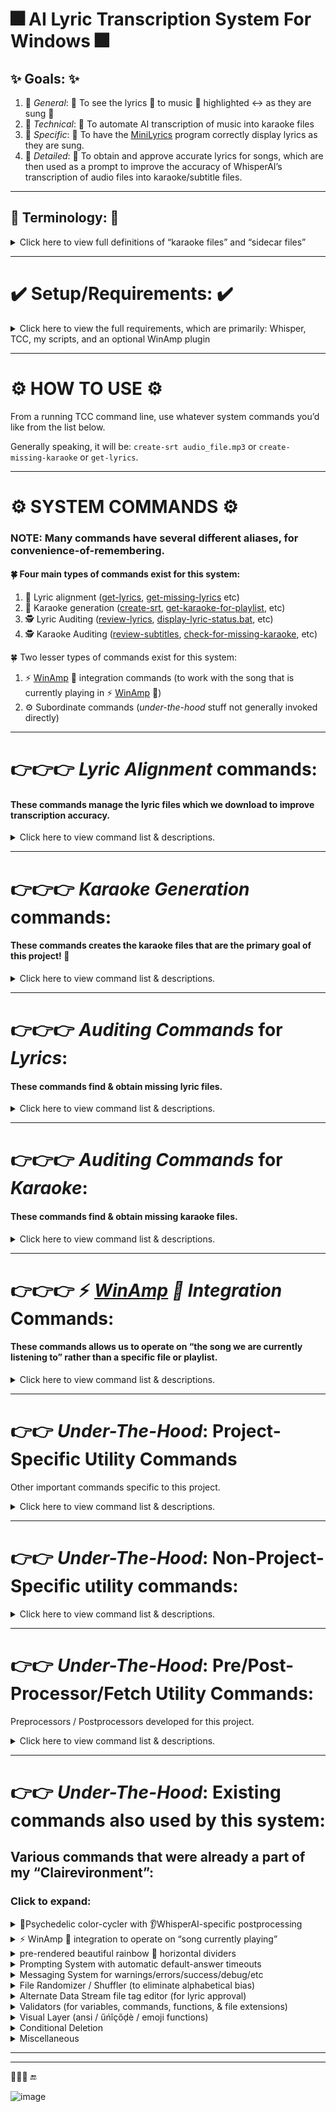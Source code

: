 
# 🎆 AI Lyric Transcription System For Windows 🎆

## ✨ Goals: ✨

  1. 🥅 *General*: 🥅 To see the lyrics 📄 to music 🎵 highlighted ↔ as they are sung 🎤
  1. 🥅 *Technical*: 🥅 To automate AI transcription of music into karaoke files
  1. 🥅 *Specific*: 🥅 To have the [MiniLyrics](https://minilyrics.en.softonic.com/) program correctly display lyrics as they are sung.
  1. 🥅 *Detailed*: 🥅 To obtain and approve accurate lyrics for songs, which are then used as a prompt to improve the accuracy of WhisperAI’s transcription of audio files into karaoke/subtitle files.

-----------------------------------------------------------------------------------------------------------------------------------------------

## 📓 Terminology: 📓

<details><summary>Click here to view full definitions of “karaoke files” and “sidecar files”</summary>  

&nbsp;

📑 *Karaoke Files*: 📑 We generally call both ```SRT files``` and ```LRC files``` “karaoke files”, which is a colloquial shorthand for “files capable of displaying the lyrics *as* they are sung”. This system generates ```SRT``` files, but includes a batch converter that converts ```SRT``` to ```LRC```.

&nbsp;

🏎 *Sidecar Files*: 🏎 A file of the *same* name, but *different* extension.

For example, ```filename.mp3``` might have a sidecar file named ```filename.txt```, which would typically be lyrics for a song, and a sidecar file named ```filename.jpg```, which would typically be the cover art to the song.  

Another example is when a program like ```whatever.exe``` has a ```whatever.ini`` *INI file* for its settings; That *INI* file is a sidecar file the *EXE* file. 


😢 *Lyriclessness*: This meaning is specific to this project: Lyriclessness is a state in which a song’s lyrics cannot be found on the internet. At this point of giving up on our lyrics search, we can “approve” the lyriclessness state to mark our task as complete.


</details>

-----------------------------------------------------------------------------------------------------------------------------------------------

# ✔️ Setup/Requirements: ✔️

<details><summary>Click here to view the full requirements, which are primarily: Whisper, TCC, my scripts, and an optional WinAmp plugin</summary>  
  
  &nbsp; 
  
1. 👂 The [latest Faster-Whisper-XXL binaries](https://github.com/Purfview/whisper-standalone-win/releases/tag/Faster-Whisper-XXL)

    - The command ``faster-whisper-xxl.exe`` — our AI transriber — must be in your ```path```.

&nbsp;    

2. 💻 [JPSoft’s TakeCommand (TCC) command-line v31+](https://jpsoft.com/all-downloads/all-downloads.html).  
    - Install TCC:
        - either from [JPSoft.com](https://jpsoft.com/all-downloads/all-downloads.html)
        - or via *WinGet* with the command: ```winget install JPSoft.tcmd```
          - No *WinGet*? Install it in *PowerShell* with the command ```Add-AppxPackage -Path "https://aka.ms/getwinget"``` 
          - or with command ```Add-AppxPackage -RegisterByFamilyName -MainPackage Microsoft.DesktopAppInstaller_8wekyb3d8bbwe```
    - Make ```c:\TCMD``` point to our [TCC](https://jpsoft.com/all-downloads/all-downloads.html) installation:
      - via the command: ```mklink c:\TCMD "c:\Program Files\TCMD31"``` 
      - The folder ```TCMD31``` may vary depending on what version of [TCC](https://jpsoft.com/all-downloads/all-downloads.html) is current.
    - Update TCC to be compatible with my scripts:
       - Open **TCC/TCMD** 
       - type ```option``` at the command line
       - In the upper-left is a section called *“Special Characters”*
       - Change the separator to “^” (the [caret character](https://en.wikipedia.org/wiki/Caret))
       
&nbsp;

3. 🐍 Python 
    - Install Python Anaconda ... That one specifically. [TODO link this]
    - install the *LyricsGenius* package: 
      - install: ```pip install git+https://github.com/johnwillmr/LyricsGenius.git```
      - upgrade: ```pip install -U lyricsgenius```
      - ensure that ```lyricsgenius``` is in your path and works as a command

&nbsp;

4. 🦪 Perl
    - Install Strawberry Perl [TODO link this]
    - install my Perl libraries
      - ```Unzip perl-sitelib-Clio.zip``` into ```c:\Strawberry\perl\site\lib\Clio```

&nbsp;

5. 🖥 [Windows Terminal](https://jpsoft.com/all-downloads/all-downloads.html).  
    - Needed to support our colorful presentation
    - Will look nonsensical otherwise
    - Install *Windows Terminal*:
      - either from [GitHub](https://github.com/microsoft/terminal/releases/)
      - or via *WinGet* with the command: ```winget install -e --id Microsoft.WindowsTerminal```
      - or from the Microsoft Store
    - Add *TCC* to your *Windows Terminal*:
      - Open up *Windows Terminal*
      - Hit Ctrl-, (yes, control-comma) to go into settings
      - Scroll to the bottom of the left pane and click *Add new profile*
      - Duplicate the PowerShell profile
      - Change the name to “TCC”
      - Change the command line to ```c:\tcmd\tcc.exe```
      - Change the starting directory to ```c:\tcmd```
      - Ensure *Run As Administrator* is turned on. 
      - Go into ```Appearance``` and change the font to *Cascadia Code*, which has the proper [ligature rendering](https://github.com/microsoft/cascadia-code#font-features) that I take advantage of cosmetically.
      

&nbsp;    


6. ⌨️ My full [Clairevironment](https://github.com/ClaireCJS/clairecjs_bat/) (a big ball of stuff which includes this project).
    - Technically you probably only need about 100 of these files.  
    - This folder has it’s own ```sort``` and ```uniq``` executables (from [Cygwin](https://www.cygwin.com)) to ensure consistency
    - To install: 
```
git.exe clone https://github.com/ClaireCJS/clairecjs_bat/
mv BAT-and-UTIL-files-1 c:\bat\
set path=%path%;c:\bat\
copy c:\bat\tcmd.ini.bat c:\tcmd\tcmd.ini
copy c:\bat\tcstart.bat  c:\tcmd\tcstart.bat
copy c:\bat\alias.lst    c:\tcmd\alias.lst
```

&nbsp;


8. 📂 Filename requirements: Don’t have any audio files with percents or carets in them!
    - Unicode characters should be fine
    - Emoji   characters should be fine, but may be risky
    - DON’T USE “```%```” (the percent character)! It’s technically not even valid, but Windows allows it. Use the unicode ```％``` instead!
    - DON’T USE “```^```” (the [caret character](https://en.wikipedia.org/wiki/Caret))!  Sorry!  Caret is my personal command separator. Spent a lot of time making this system work with caret-filenames, and it mostly does, but with some errant error messages. In the end, I recommend not using carets in music collection filenames. I was using them to represent exponents in quirky song titles that have mathematical equations in their title, such as those by *Type O Negative* and *Man Or Astro Man?*.  It turns out that the superscript characters ¹²³⁴⁵⁶⁷⁸⁹⁰ are easier to live with... Use ```²``` instead of ```^2``` to represent the mathematical concept of “squared”.
    

&nbsp;

7. 📜 Recommended: To use the “local lyric repository search” functionality, set an environment variable named ```LYRICS``` to point to your lyric repository.  For example, ```set LYRICS=c:\lyrics```.
This is a repository of saved lyrics, possibly from past [MiniLyrics](https://minilyrics.en.softonic.com/)/[EvilLyrics](https://www.evillabs.sk/evillyrics/) use.   
The structure of the repository is assumed to be subfolders for the 1ˢᵗ letter of the artist, with filenames that are “*Artist* - *Title*.txt”, for example ```c:\Lyrics\M\Metallica - Enter Sandman.txt```, with the possibility of apostrophes being substituted into underscores. 

&nbsp;

8. ☯️ Optional: For [automatic cleanup](../BAT-and-UTIL-files-1/clean-up-AI-transcription-trash-files) of leftover AI files across an entire computer:
    - Always be running  the ```Everything``` service, which comes with TakeCommand ([TCC](https://jpsoft.com/all-downloads/all-downloads.html))
    - Use ```start-everything.bat``` or ```start EVERYTHING.EXE -startup``` to start it, if it doesn’t start automatically. 
    - ```clean-up-AI-transcription-trash-files``` is the command to clean up our trash.  Insert it into your startup/autoexec.bat equivalent and this system won’t leave any trash anywhere.

&nbsp;

9. ⚡️ Optional: For 🦙 *[WinAmp](https://forums.winamp.com/forum/winamp/winamp-discussion/306661-winamp-5-666-released-build-3516)* 🦙 integration:
    - Install the [WinampNowPlayingToFile plugin](https://github.com/Aldaviva/WinampNowPlayingToFile)
    - Configure the [WinampNowPlayingToFile plugin](https://github.com/Aldaviva/WinampNowPlayingToFile) so that the 2ⁿᵈ line of its output file is the full filename of the currently playing song. 
    - This allows instant no-resource any-computer access to the location of which song file is currently playing in [WinAmp](https://forums.winamp.com/forum/winamp/winamp-discussion/306661-winamp-5-666-released-build-3516), allowing us to have commands that operate on “whatever song we are currently listening to” from any computer in the household. 🦙
      - Currently doesn’t work if the music is paused, but a future update to the WinAmpNowPlayingToFile plugin is headed down the pipeline

&nbsp;

10. Optional: To speed up the workflow, pre-download lyrics for your entire music collection before even starting to look at individual albums/songs.  
    - Start with: [predownload-all-lyrics-in-all-subfolders.bat](../BAT-and-UTIL-files-1/predownload-all-lyrics-in-all-subfolders.bat), which runs [predownload-lyrics-here.bat](../BAT-and-UTIL-files-1/predownload-lyrics-here.bat) on random subfolders in a random order.  
    - The predownloader marks files so that they are never retried in pre-download mode ever again. 
    - If you would like to erase those markings, run [reset-genius-search-status-for-all-audio-files.bat](../BAT-and-UTIL-files-1/reset-genius-search-status-for-all-audio-files.bat) in a folder. 
    - If you would like to check your progress, run [report-lyric-and-subtitle-percentage-completion.bat](../BAT-and-UTIL-files-1/report-lyric-and-subtitle-percentage-completion.bat)

</details>

-----------------------------------------------------------------------------------------------------------------------------------------------

# ⚙️ HOW TO USE ⚙️

From a running TCC command line, use whatever system commands you’d like from the list below.

Generally speaking, it will be: ```create-srt audio_file.mp3``` or ```create-missing-karaoke``` or ```get-lyrics```.


-----------------------------------------------------------------------------------------------------------------------------------------------


# ⚙️ SYSTEM COMMANDS ⚙️

### NOTE: Many commands have several different aliases, for convenience-of-remembering.

#### 🍀 Four main types of commands exist for this system:

  1. 🎤️ Lyric alignment  ([get-lyrics](../BAT-and-UTIL-files-1/get-lyrics.bat),  [get-missing-lyrics](../BAT-and-UTIL-files-1/check-for-missing-lyrics.bat) etc)
  1. 🧏 Karaoke generation  ([create-srt](../BAT-and-UTIL-files-1/create-srt-from-file.bat), [get-karaoke-for-playlist](../BAT-and-UTIL-files-1/get-karaoke-for-playlist.bat), etc)
  1. 🕵 Lyric   Auditing ([review-lyrics](../BAT-and-UTIL-files-1/review-files.bat), [display-lyric-status.bat](../BAT-and-UTIL-files-1/display-lyric-status.bat), etc)
  1. 🕵 Karaoke Auditing ([review-subtitles](../BAT-and-UTIL-files-1/review-subtitles.bat), [check-for-missing-karaoke](../BAT-and-UTIL-files-1/check-for-missing-karaoke.bat), etc)
  
🍀 Two lesser types of commands exist for this system:

  1. ⚡ [WinAmp](https://forums.winamp.com/forum/winamp/winamp-discussion/306661-winamp-5-666-released-build-3516) 🦙 integration commands (to work with the song that is currently playing in ⚡️ [WinAmp](https://forums.winamp.com/forum/winamp/winamp-discussion/306661-winamp-5-666-released-build-3516) 🦙)
  1. ⚙️ Subordinate commands (*under-the-hood* stuff not generally invoked directly)

-----------------------------------------------------------------------------------------------------------------------------------------------

# 👉👉👉 *Lyric Alignment* commands:

#### These commands manage the lyric files which we download to improve transcription accuracy.


<details><summary>Click here to view command list & descriptions.</summary>  

### 🌟 [get-lyrics {*songfile*} / get-lyrics-for-song {*songfile*} / get-lyrics-via-multiple-sources {*songfile*}](../BAT-and-UTIL-files-1/get-lyrics-via-multiple-sources.bat):

Obtains the lyrics for a particular song file. 
- transcriptions work **much** better with lyrics
- This checks local sidecar files, local lyric repository, Genius, and Google
- gives an option to hand-edit lyrics after download
- can approve lyrics for later use (to allow the option of ONLY focusing on obtaining lyrics) [karaoke can be generated while sleeping]
- can approve lyric*less*ness for later use to “give up” on a lyric search (to allow automatic AI-generation to happen even though no lyrics were found)


### 🌟 [get-lyrics-for-currently-playing-song](../BAT-and-UTIL-files-1/get-lyrics-for-currently-playing-song.bat):

If 🦙 *[WinAmp](https://forums.winamp.com/forum/winamp/winamp-discussion/306661-winamp-5-666-released-build-3516)* 🦙 integration is enabled, get lyrics for *the song currently being played*.


### 🌟 [get-missing-lyrics-here.bat](../BAT-and-UTIL-files-1/check-for-missing-lyrics-here.bat) / [get-missing-lyrics](../BAT-and-UTIL-files-1/check-for-missing-lyrics-here.bat) / [gmlh](../BAT-and-UTIL-files-1/check-for-missing-lyrics-here.bat) / [gml](../BAT-and-UTIL-files-1/check-for-missing-lyrics-here.bat):

Gets lyrics for all the files *in the current folder* that do not have *approved* lyric files.
(Uses [check-for-missing-lyrics.bat](../BAT-and-UTIL-files-1/check-for-missing-lyrics.bat).)


### 🌟 [get-lyrics-for-playlist.bat](../BAT-and-UTIL-files-1/get-lyrics-for-playlist.bat):

Gets lyrics for all the files *in a playlist* that do not have *approved* lyric files, in random order to avoid alphabetical bias.  
(Uses [check-for-missing-lyrics.bat](../BAT-and-UTIL-files-1/check-for-missing-lyrics.bat).)


### 🌟 cmt / gmt / [create-txt-lyrics-from-karaoke-files.bat](../BAT-and-UTIL-files-1create-txt-lyrics-from-karaoke-files.bat.bat):
create-txt-lyrics-from-karaoke-files.bat

In the current folder, convert all karaoke sidecar files into text sidecar files (unless they already exist).
That is: If an MP3/FLAC has a corresponding LRC/SRT but not TXT version, convert the LRC/SRT to TXT.

It’s good to prep your entire collection with this, by running it in every folder of your music collection. Do this by going to the base folder of your music collection and running: ```global /i create-txt-lyrics-from-karaoke-files.bat```

###
TODO: predownload-all-lyrics-in-all-subfolders.bat

Runs an initial pass of downloading lyrics in a completely unattended fashion, for later review

###
TODO: review-all-lyrics-in-all-subfolders.bat

Randomly walks a folder tree, obtaining/reviewing lyrics, with the intent of approving lyrics for later automatic AI transcription.  
(It is reviewing lyrics in the case of predownload-all-lyrics-in-all-subfolders.bat having already downloaded some lyrics. And it is obtaining lyrics in the case of those lyrics not existing or not being sufficient.)

###
TODO: If you would like to check your progress, run [report-lyric-and-subtitle-percentage-completion.bat](../BAT-and-UTIL-files-1/report-lyric-and-subtitle-percentage-completion.bat). It does generate a log file (```lyric-subtitle-compliance.log```) if you are curious to track your progress over time.


</details>

-----------------------------------------------------------------------------------------------------------------------------------------------


# 👉👉👉 *Karaoke Generation* commands:

#### These commands creates the karaoke files that are the primary goal of this project! 🎈

<details><summary>Click here to view command list & descriptions.</summary>  

### 🌟 create-srt {*songfile*} / [create-srt-from-file {*songfile*}](../BAT-and-UTIL-files-1/create-srt-from-file.bat):

**Create karaoke for one audio file.**
Performs the AI transcription process for a single song file.
Run without parameters to see various options, including but not limited to  ```ai``` (skips the lyrics component), ```fast``` (shortens prompt timer lengths), ```force``` (generate it even if it already exists), and ```LyricsApproved``` (consider all lyric files to be *pre-approved* even if not explicitly marked as such).


### 🌟 srtthis / [create-srt-file-for-currently-playing-song.bat](../BAT-and-UTIL-files-1/create-srt-file-for-currently-playing-song.bat):

If 🦙 *[WinAmp](https://forums.winamp.com/forum/winamp/winamp-discussion/306661-winamp-5-666-released-build-3516)* 🦙 integration is enabled, creates karaoke file for *the song currently being played*.

If lyrics (or lyriclessness) are pre-approved, creation is automatic.


### 🌟 cmk / gmk / cmkf / [create-missing-karaoke-files / create-the-missing-karaokes-here](../BAT-and-UTIL-files-1/create-the-missing-karaokes-here.bat):

Create karaoke files for **all songs** *in the current folder* that do not have them
Songs that have pre-approved lyrics go through the process automatically.


### 🌟 ❗TODO❗ [get-karaoke-for-playlist.bat](../BAT-and-UTIL-files-1/get-karaoke-for-playlist.bat):

Create karaoke files for **all songs** *in a playlist* that do not have them — Traverses a playlist, running ```create-SRT``` on every file in the playlist. Files are run in random order, to prevent alphabetical bias, and transcriptions are done automatically if lyrics are pre-approved (or if lyriclessness is pre-approved).


### 🌟 ❗TODO❗ create-karaoke-automatically-from-approved-lyrics.bat {folder to recurse through]:

Create karaoke files for **all songs** in a *folder tree* that do not have them, as long as their lyric file has been previously approved. This is intended so one can spend 100% of time aligning/approving lyrics (i.e. with ```get-lyrics-for-playlist.bat```), then go to bed and run this to generate everything that has pre-approved lyrics, saving the karaoke generation for another time (like when you are asleep). 


### 🌟 [delete-bad-ai-transcriptions](../BAT-and-UTIL-files-1/delete-bad-ai-transcriptions):

Automatically run after creating karaoke files, this searches for bad karaoke transriptions (i.e. WhisperAI failures) & deletes them. There are a few key phrases that Whisper hallucinates. Experience dictates the mere presence of these phrases means the entire transcription is suspect.


### 🌟 [create-SRT-without-lyrics-or-voice-detection-for-an-entire-folder-tree.bat](../BAT-and-UTIL-files-1/create-SRT-without-lyrics-or-voice-detection-for-an-entire-folder-tree.bat):

Rarely used side-utility: Creates karaoke files for **all songs** in a *folder tree* without using lyric files or voice detection (VAD). This is useful for folders of hundreds sound clips and small samples, where you just want to get a lot done without the extra overhead of lyrics and without the extra time delay of loading the VAD model.

</details>

-----------------------------------------------------------------------------------------------------------------------------------------------

# 👉👉👉 *Auditing Commands* for *Lyrics*:

#### These commands find & obtain missing lyric files.

<details><summary>Click here to view command list & descriptions.</summary>  

### 🌟 [review-lyrics / review-all-TXTs / review-TXTs.bat](../BAT-and-UTIL-files-1/review-files.bat):

Reviews all lyric files in current folder, using ```print-with-columns``` to reduce scrolling up.




### 🌟 dlsa / dls / [display-lyric-status.bat](../BAT-and-UTIL-files-1/display-lyric-status.bat) {*lyric_filename* or “all” or “audio” or “*”}:

Displays the lyric/lyriclessness status (approved, unapproved, or unset) for all lyric/audio files in current folder. 

To have this happen automatically when changing into a folder, ```alias cd=call cd-alias.bat```,  then create ```autorun.bat``` in the *base folder* of your music collection, containing the command:
```@if exist *.txt (call display-lyric-status)```
or
```@if exist *.txt;*.mp3;*.flac;*.wav (call display-lyric-status all)```
![image](https://github.com/user-attachments/assets/350dbe7c-5649-40ca-a355-ec73a8e34030)
![image](https://github.com/user-attachments/assets/0ccdebd6-7e26-4a2b-91ee-c3e0cfe9f147)


### 🌟 cfml / cmlf / [check-for-missing-lyrics](../BAT-and-UTIL-files-1/check-for-missing-lyrics.bat):

Displays a list of files in the *current folder* which are missing *approved lyric* files 

(Does not display files that have been pre-approved to be lyricless aka “lyriclessness approved” state)


### 🌟 Lyric Auditor: cpfml / cpmlf / [check-playlist-for-missing-lyrics](../BAT-and-UTIL-files-1/get-playlist-for-missing-lyrics.bat):

Displays a list of files in a *playlist* which are missing *approved lyric* files.

Does not display songs that have been pre-approved to be in “lyriclessness” state. These are songs we’ve given up our search on. (todo: verify through testing that pre-approved lyricless songs do not show up here)

![image](https://github.com/user-attachments/assets/42fb6e4e-2cea-48e1-bbc8-499454c201ae)

### 🌟 [display-lyriclessness-status.bat](../BAT-and-UTIL-files-1/display-lyriclessness-status.bat):

Displays the “lyric*lessness*” status of a songfile. A song is in “lyriclessness approved” state if we have officially given up on our lyric search. The “lyriclessness approved” state allows the AI to transcribe our songs *without* a text file prompt, when running in automatic mode. 

In other words: For our transcribe-while-sleeping process to work with songs we can’t find lyrics for, we need to approve the fact that there will be no lyrics. This displays whether that has been done or not.


### 🌟 [display-lyriclessness-status-for-file.bat](../BAT-and-UTIL-files-1/display-lyriclessness-status-for-file.bat):

Displays the lyric*lessness* status of a song.  This is to track whether we’ve officially given up on our lyric search for a song.  


###
TODO: If you would like to check your progress, run [report-lyric-and-subtitle-percentage-completion.bat](../BAT-and-UTIL-files-1/report-lyric-and-subtitle-percentage-completion.bat). It does generate a log file (```lyric-subtitle-compliance.log```) if you are curious to track your progress over time.


</details>

-----------------------------------------------------------------------------------------------------------------------------------------------

# 👉👉👉 *Auditing Commands* for *Karaoke*:

#### These commands find & obtain missing karaoke files.

<details><summary>Click here to view command list & descriptions.</summary>  

### 🌟 [review-subtitles.bat / review-all-SRTs / review-all-subtitles / review-SRTs / review-LRCs](../BAT-and-UTIL-files-1/review-subtitles.bat):

Reviews all karaoke files in current folder, using ```print-with-columns``` to eliminate most scrolling up.

![image](https://github.com/user-attachments/assets/9b579cf2-ca93-4684-aec5-35df8c793143)


### 🌟 cfmk / [check-for-missing-karaoke](../BAT-and-UTIL-files-1/check-for-missing-karaoke.bat):

Displays a list of files in the *current folder* which are missing *karaoke* files

![image](https://github.com/user-attachments/assets/61e1f155-a798-4668-945a-7d7dd2ac06dc)


### TODO check-for-missing-karaokes-in-playlist {playlist}

Displays a list of files in *a playlist* which are missing *karaoke* files
[when this is developed, playlist auditor can be moved into utility documentation]


### 🌟 Playlist Auditor / Sidecar-File Auditor: [CheckAFilelistForFilesMissingSidecarFilesOfTheProvidedExtension](../BAT-and-UTIL-files-1/check_a_filelist_for_files_missing_sidecar_files_of_the_provided_extensions.py):

Processes a playlist (or filelist) to create a new playlist (or filelist) consisting of ONLY the songs that do not have karaoke files.

EXAMPLE:
```
check_a_filelist_for_files_missing_sidecar_files_of_the_provided_extensions.py PlayList.m3u *.srt;*.lrc ``CreateSRTFileWrite
```
^^^ This example goes through the file ```PlayList.m3u```, checks for all files that do not have karaoke files (i.e. no ```*.srt``` or ```*.lrc``` sidecar file), creates a ```PlayList-without lrc srt.m3u``` consisting of those files.  Bbecause the `````CreateSRTFileWrite``` option was used, it also generates a script to actually create the missing karaoke files.  The ``GetLyricsFileWrite``` option can instead be used to *ONLY* obataining lyrics, and save the karaoke generation for later.

![image](https://github.com/user-attachments/assets/5b368467-b23b-4039-b3df-c4dc85e90ad5)

</details>

-----------------------------------------------------------------------------------------------------------------------------------------------


# 👉👉👉 ⚡️ *[WinAmp](https://forums.winamp.com/forum/winamp/winamp-discussion/306661-winamp-5-666-released-build-3516) 🦙 Integration* Commands:

#### These commands allows us to operate on “the song we are currently listening to” rather than a specific file or playlist.

<details><summary>Click here to view command list & descriptions.</summary>  

### 🌟 [get-lyrics-for-currently-playing-song ](../BAT-and-UTIL-files-1/get-lyrics-for-currently-playing-song.bat):

Runs ```get-lyrics``` on *the song currently being played* in ⚡️ [WinAmp](https://forums.winamp.com/forum/winamp/winamp-discussion/306661-winamp-5-666-released-build-3516) 🦙.


### 🌟 srtthis / [create-srt-file-for-currently-playing-song.bat](../BAT-and-UTIL-files-1/create-srt-file-for-currently-playing-song.bat):

Runs ```create-srt``` on *the song currently being played* in ⚡️ [WinAmp](https://forums.winamp.com/forum/winamp/winamp-discussion/306661-winamp-5-666-released-build-3516) 🦙.


### 🌟 Karaoke insertion fudger - [eccsrt2lrc2clip.bat](../BAT-and-UTIL-files-1/eccsrt2lrc2clip.bat):

In certain very rare situations, [MiniLyrics](https://minilyrics.en.softonic.com/) does not auto-import the generated SRT file.  Because [MiniLyrics](https://minilyrics.en.softonic.com/) primarily uses LRC instead of SRT, it can sometimes miss an SRT. When this happens, the SRT must be converted to LRC, copied to the clipboard, and pasted into the [MiniLyrics](https://minilyrics.en.softonic.com/) lyric window manually. This script handles that by detecting the current song playing, converting it’s SRT to LRC, copying it to the clipboard, and automatically opening [MiniLyrics](https://minilyrics.en.softonic.com/)’s lyric editor window. All the user has to do is paste and save.

</details>

-----------------------------------------------------------------------------------------------------------------------------------------------

# 👉👉 *Under-The-Hood*: Project-Specific Utility Commands 

Other important commands specific to this project.

<details><summary>Click here to view command list & descriptions.</summary>  

### 🌟 [approve-lyrics / approve-lyric-file {lyric_file}](../BAT-and-UTIL-files-1/approve-lyric-file.bat) / [disapprove-lyrics / disapprove-lyric-file {lyric_file}](../BAT-and-UTIL-files-1/disapprove-lyric-file.bat):

Marks lyric file with approval/disapproval so that we can pre-approve lyric files in advance of transcription process. Uses [Alternate Data Streams](https://superuser.com/questions/186627/anybody-have-a-legitimate-use-for-alternate-data-streams-in-ntfs) to store approval tags in a database-less, file-less way.

![image](https://github.com/user-attachments/assets/c48e2ed3-c1fb-4760-8ba8-c9accf691178)

### 🌟 [approve-subtitles / approve-subtitle-file {subtitle_file}](../BAT-and-UTIL-files-1/approve-subtitle-file.bat) / [disapprove-subtitles / disapprove-subtitle-file {subtitle_file}](../BAT-and-UTIL-files-1/disapprove-subtitle-file.bat):

Same as above but for karaoke files. Not particularly used by this system.

### 🌟 [approve-lyriclessness / approve-lyriclessness-for-file {audio_file}](../BAT-and-UTIL-files-1/approve-lyriclessness-for-file.bat) / [disapprove-lyriclessness / approve-lyriclessness-for-file {audio_file}](../BAT-and-UTIL-files-1/approve-lyriclessness-for-file.bat) {force}:

**Remember:** The only way to batch transcribe in an unattended fashion (“encode while you sleep”) is to pre-approve lyric files.

But what if lyrics can’t be found and we still want to proceed with batch encode?  

In that case, we must pre-approve that the *song* is *lyricless* — in a state of “**lyriclessness**” — because there is no lyric file to approve.

This script marks a *song file* with *lyriclessness* approval/disapproval so that we can do that.


&nbsp;

### 🌟 converter: [srt2lrc.py](../BAT-and-UTIL-files-1/srt2lrc.py):

A *batch* SRT-file to LRC-file converter that’s better than all the other ones on the internet. Used by [eccsrt2lrc2clip.bat](../BAT-and-UTIL-files-1/eccsrt2lrc2clip.bat) in the very rare event of [MiniLyrics](https://minilyrics.en.softonic.com/) not properly importing an ```SRT``` file.

### 🌟 converter: [srt2txt.bat](../BAT-and-UTIL-files-1/srt2txt.bat) / [srt2txt.py](../BAT-and-UTIL-files-1/srt2txt.py):

A *single-file* ```SRT``` to ```TXT```. Used when we already have SRT files for a song (say, from a download), and *really* want a TXT version of the lyrics. Configurable thresholds for joining subtitle lines together into 1 text line (if they are really close together in time, i.e. under ≈0.5 seconds), or for adding a blank line between lyrics (if the subtitles are really far in time from each other, i.e. over ≈3 seconds)

### 🌟 converter: [lrc2txt.bat](../BAT-and-UTIL-files-1/lrc2txt.bat)/ [lrc2txt.py](../BAT-and-UTIL-files-1/lrc2txt.py):

A *single-file* ```LRC``` to ```TXT```. Used when we already have SRT files for a song (say, from a download), and *really* want a TXT version of the lyrics. Correctly converts lines that are a timestamp with no text to blank lines in the output file.


</details>

-----------------------------------------------------------------------------------------------------------------------------------------------

# 👉👉 *Under-The-Hood*: Non-Project-Specific utility commands:

<details><summary>Click here to view command list & descriptions.</summary>  

### 🌟 [print_with_columns.py](../BAT-and-UTIL-files-1/print_with_columns.py) / [newspaper.bat](../BAT-and-UTIL-files-1/newspaper.bat):

Created to review lyrics & karaoke for this project without the interruption of having to scroll up!

Displays text in column (“newspaper”) format with columns.
A useful replacement for the ```type``` command.


### 🌟 [google.py](../BAT-and-UTIL-files-1/google.py):

Invokes a google search in primary browser, all while properly preserving the quotes given at the command line. 
Way harder to do than it should be.

### 🌟 [insert-before-each-line.py](../BAT-and-UTIL-files-1/insert-before-each-line.py) / [insert-after-each-line.py](../BAT-and-UTIL-files-1/insert-after-each-line.py):

Inserts text before/after each line of STDIN. Used for script generation.   
Put ```{{{{QUOTE}}}}``` in the argument to turn it into a quote mark in the final output.
![image](https://github.com/user-attachments/assets/e3423665-783c-45e2-b275-7837d93d5ad9)

### 🌟 [unique-lines.pl](../BAT-and-UTIL-files-1/unique-lines.pl):

Display each *unique* line in a file. Much like the ```uniq``` command except that no pre-sorting is required.
[Also has postprocessor functionality listed below]

</details>

-----------------------------------------------------------------------------------------------------------------------------------------------


# 👉👉 *Under-The-Hood*: Pre/Post-Processor/Fetch Utility Commands:

Preprocessors / Postprocessors developed for this project.

<details><summary>Click here to view command list & descriptions.</summary>  

### 🌟 [get-lyrics-with-lyricsgenius-json-processor.pl](../BAT-and-UTIL-files-1/get-lyrics-with-lyricsgenius-json-processor.pl):

The lyric downloader we use for Genius saves lyrics as a ```JSON file```. This extracts the actual lyrics from that file, with minimal preprocessing.

### 🌟 [unique-lines.pl](../BAT-and-UTIL-files-1/unique-lines.pl):

A lyric postprocessor that removes tons of junk from downloaded lyrics, only shows unique lines (to help fit into WhisperAI’s 224-token prompt limit), and smushes all the lyrics into a single line (for use as a command line option). Started as a spiritual fork of ``uniq``` that doesn’t require file sorting (to avoid using up the 224 max tokens for WhisperAI with repeating lyrics), and grew into full-fledged lyric preprocessor that does much lyric massaging. Including putting a period at the end of each line, which is later removed by our subtitle postprocessor.


### 🌟 [remove-period-at-ends-of-lines.pl](../BAT-and-UTIL-files-1/remove-period-at-ends-of-lines.pl):

The final subtitle postprocessor, which removes periods from end of each line in a subtitle. 
Preserves periods for words like “Mr.”, “Dr.”, “approx”, etc

**Rationale:** We add “invisible” periods to the end of each line of lyrics, so that WhisperAI’s ```--sentence``` option is influenced by where lyric posters post the line breaks in their lyrics. It absolutely helped. A lot. Hours were spent determiing this and, and it was obvious from the first [of many] tests.   We then remove these periods (making them “invisible”) afterward, because they are ugly and often not even gramatically correct — just correct for *timing* purposes.  

This also also has some extra functionality slipped in to de-censoring some curse words that WhisperAI censors.
This functionality can be suppressed with the ```--leave-censorship``` or ```-L``` options.

</details>

-----------------------------------------------------------------------------------------------------------------------------------------------

# 👉👉 *Under-The-Hood*: Existing commands also used by this system:

## Various commands that were already a part of my “Clairevironment”:

### Click to expand:

<details><summary>🌈Psychedelic color-cycler with 👂WhisperAI-specific postprocessing</summary>  

### 🌟 [copy-move-post.py](../BAT-and-UTIL-files-1/copy-move-post.py):

Inspired by ```glow.com``` in the 1980s DOS era, a cosmetic postprocessor which employs ANSI color-cycling to inbue a psychedelic effect onto text by cycling the colors of the primary text color through the visible spectrum. Originally written to combat “hangxiety” — anxiety over whether your code has hung — by affecting screenoutput without actually generating any “real” output. Then enhanced to postprocess the output to the ```move``` and ```copy``` commands with emoji, color, italics, double-height text for summaries, and more. Finally, enhanced again with explicit postprocessing for WhisperAI’s transcription output.

Uses my [claire_console.py](../BAT-and-UTIL-files-1/clairecjs_utils/claire_console.py) library to achieve the color-cycling.

&nbsp;
</details>

<details><summary>⚡ WinAmp 🦙 integration to operate on “song currently playing”</summary>  

### 🌟 [go-to-currently-playing-song-dir.bat](../BAT-and-UTIL-files-1/go-to-currently-playing-song-dir.bat):

Used in this project for ⚡ [WinAmp](https://forums.winamp.com/forum/winamp/winamp-discussion/306661-winamp-5-666-released-build-3516) 🦙 integration only. Changes current folder to same folder that the song we are listening to is in.  (The change-folder script is actually generated by [edit-currently-playing-attrib.bat](../BAT-and-UTIL-files-1/edit-currently-playing-attrib.bat))

&nbsp;
### 🌟 [edit-currently-playing-attrib-helper.pl](../BAT-and-UTIL-files-1/edit-currently-playing-attrib-helper.pl):

Used in this project for 🦙 *[WinAmp](https://forums.winamp.com/forum/winamp/winamp-discussion/306661-winamp-5-666-released-build-3516)* 🦙 integration only, by ```go-to-currently-playing-song-dir.bat``` to determine the folder of the current song playing. Processes the ```winamp_now_playing.txt``` file generated by the [WinampNowPlayingToFile plugin](https://github.com/Aldaviva/WinampNowPlayingToFile) to determine this information. 
This method was used becuase API calls would limit us to only using this on the same computer that is running [WinAmp](https://forums.winamp.com/forum/winamp/winamp-discussion/306661-winamp-5-666-released-build-3516), and we want to be able to run this from *other* computers in the household, without having to poke through any kind of security. This is a very ad-hoc organic spaghetti script that isn’t at all nice-looking, but was fixedu p a lot in 2024 to branch past all the horribly ugly legacy 2008, 2009, 2012, and 2013 code, which all worked with the [Last.FM](https://www.last.fm/user/ClioCJS) logfile, an approach we have discontinued because it would create a big hassle every time Last.FM updated their logfile format.


&nbsp;
</details>

<details><summary>pre-rendered beautiful rainbow 🌈 horizontal dividers</summary>  

### 🌟 [divider.bat](../BAT-and-UTIL-files-1/display-horizontal-divider.bat):

Pre-rendered [pretty rainbow-ized horizontal dividers](../BAT-and-UTIL-files-1/dividers/) to separate out output into sections.
![image](https://github.com/user-attachments/assets/ca684639-3df9-4f9c-9e82-17af0a5bb320)

&nbsp;
</details>

<details><summary>Prompting System with automatic default-answer timeouts</summary>  

### 🌟 [askYN.bat](../BAT-and-UTIL-files-1/askYN.bat):

The Yes/No prompting system with automatic-default-answer prompt timeouts.
![image](https://github.com/user-attachments/assets/fbff4fcd-f9da-4395-bfa1-bc95b85a7b18)

&nbsp;
</details>

<details><summary>Messaging System for warnings/errors/success/debug/etc</summary>  

### 🌟 [print-message.bat](../BAT-and-UTIL-files-1/print-message.bat):

The messaging system (used by [warning.bat](../BAT-and-UTIL-files-1/warning.bat), [debug.bat](../BAT-and-UTIL-files-1/debug.bat), [error.bat](../BAT-and-UTIL-files-1/error.bat), [fatal_error.bat](../BAT-and-UTIL-files-1/fatalerror.bat), [success.bat](../BAT-and-UTIL-files-1/success.bat), [celebration.bat](../BAT-and-UTIL-files-1/celebration.bat), [important.bat](../BAT-and-UTIL-files-1/important.bat), [important_less.bat](../BAT-and-UTIL-files-1/important_less.bat), [advice](../BAT-and-UTIL-files-1/advice.bat), [unimportant](../BAT-and-UTIL-files-1/unimportant.bat), etc)

![image](https://github.com/user-attachments/assets/a3335d4e-9359-4584-a4ba-2a306907cb30)

&nbsp;
</details>

<details><summary>File Randomizer / Shuffler (to eliminate alphabetical bias)</summary>  

### 🌟 [randomize-file.pl](../BAT-and-UTIL-files-1/randomize-file.pl.bat):

Scrambles the lines of STDIN.  One could think of it as shuffling/randomizing a playlist/filelist.  Used to do things in random orders.
![image](https://github.com/user-attachments/assets/e64933d7-c8e9-4b9c-a128-1bd40bc53116)

&nbsp;
</details>

<details><summary>Alternate Data Stream file tag editor (for lyric approval)</summary>  

### 🌟 [add-ADS-tag-to-file.bat](../BAT-and-UTIL-files-1/add-ADS-tag-to-file.bat) / [remove-ADS-tag-from-file.bat](../BAT-and-UTIL-files-1/remove-ADS-tag-from-file.bat) / [display-ADS-tag-from-file.bat](../BAT-and-UTIL-files-1/display-ADS-tag-from-file.bat):

Commands for displaying tags, and for adding/removing tags to files using [Alternate Data Streams](https://superuser.com/questions/186627/anybody-have-a-legitimate-use-for-alternate-data-streams-in-ntfs). Used for lyric [dis]approval.
![image](https://github.com/user-attachments/assets/d21f1af0-b2bf-479c-940f-7f62252ef6ce)

&nbsp;
</details>





<details><summary>Validators (for variables, commands, functions, & file extensions)</summary>  

### 🌟 [validate-environment-variables {list of env-var names}](../BAT-and-UTIL-files-1/validate-environment-variable.bat):

Validates whether environment variables (and the files they point to!) exist.
![image](https://github.com/user-attachments/assets/837b847e-9562-4adf-a981-1ad67497b2f7)

### 🌟 [validate-in-path {list of commands}](../BAT-and-UTIL-files-1/validate-in-path.bat):

Validates whether commands (be they internal, alias, or not) are in the path
![image](https://github.com/user-attachments/assets/e05721d4-617c-456e-ab35-19b6b81be036)

### 🌟 [validate-is-extension {filename} {list of extensions}](../BAT-and-UTIL-files-1/validate-is-extension.bat):

Validates whether a file has an acceptable file extension.  
![image](https://github.com/user-attachments/assets/36358ff3-f956-444e-b106-dc7014ee9e7d)

### 🌟 [validate-is-function {list of functions}](../BAT-and-UTIL-files-1/validate-function.bat):

Validates whether a TCC user %@function is defined or not
![image](https://github.com/user-attachments/assets/b877db1e-d797-4f26-b36e-f83f57933469)

&nbsp;

</details>









<details><summary>Visual Layer (ansi / űńîçőḑѐ / emoji functions)</summary>  

### 🌟 [bigecho.bat](../BAT-and-UTIL-files-1/bigecho.bat):

Echos text in double-height (using VT100 double-height ANSI codes). Requires ```set-ansi```.
![image](https://github.com/user-attachments/assets/9cde5587-3033-4fb1-917a-2a82986c6fa8)

### 🌟 [set-ansi.bat](../BAT-and-UTIL-files-1/set-ansi.bat):

Sets envirionment variables (or user functions) for all the ansi codes we know to exist, as well as for our messaging system ([print-message.bat](../BAT-and-UTIL-files-1/print-message.bat)). Read the VT100 and VT220 manuals all the way through for this.

### 🌟 [set-emojis.bat](../BAT-and-UTIL-files-1/set-emojis.bat):

Sets all the emoji we care to set, using the [emoji.env](../BAT-and-UTIL-files-1/emoji.env) file to add new emoji.

### 🌟 [fast_cat.exe](../BAT-and-UTIL-files-1/cat_fast.exe):

Version of ```cat.exe``` deemed to be the fastest. I have several versions of the unix ```cat``` command, but this is the one I use for speediness. Piping things to ```fast_cat``` or ```cat_fast``` fixes ANSI rendering errors and is a required step for modern color rendering if you use [TCC](https://jpsoft.com/all-downloads/all-downloads.html) in conjunction with Windows Terminal.


&nbsp;

</details>



<details><summary>Conditional Deletion</summary>  


### 🌟 [delete-zero-byte-files.bat](../BAT-and-UTIL-files-1/delete-zero-byte-files.bat) {filemask}:

Deletes all 0-byte files matching a filemask. Removes 0-byte files to save us having to check EVERY file for non-zero-ness.
![image](https://github.com/user-attachments/assets/d77d8e9c-af57-42f6-95b8-4dc94205c370)

### 🌟 [del-if-exists.bat](../BAT-and-UTIL-files-1/del-if-exists.bat):

Delete a file, but only if it exists.

![image](https://github.com/user-attachments/assets/cad43e13-7a44-4a70-89ec-fc1304ecfab8)

&nbsp;

</details>



<details><summary>Miscellaneous</summary>  


### 🌟 [environm.bat](../BAT-and-UTIL-files-1/environm.bat):

An absolute mess, but this is the command line initialization script that is run every time our command line is opened. Most anything I create won’t work without this being run.


### 🌟 [run-piped-input-as-bat.bat](../BAT-and-UTIL-files-1/run-piped-input-as-bat.bat):

Receives piped input and runs it as if it were typed to the command line. Dangerous stuff!


### 🌟 [change-single-quotes-to-double-apostrophes.py](../BAT-and-UTIL-files-1/change-single-quotes-to-double-apostrophes.py):

Changes single quotes (```"```) into double-apostrophes (```''```). 
Quote conversion offloaded into python script to avoid command-line complications with varoius quote symbols.
![image](https://github.com/user-attachments/assets/64a42984-11c3-4207-99db-502f8f1b169a)

&nbsp;

### 🌟 [mp3index.bat](../BAT-and-UTIL-files-1/mp3index.bat):

Prints a list of all audio files (mp3, flac, wav, etc).
Technically should be called “```audio_file_index.bat```”. 
![image](https://github.com/user-attachments/assets/7a1262a5-66bf-445d-b611-cd936035b93b)
&nbsp;

</details>


-----------------------------------------------------------------------------------------------------------------------------------------------
-----------------------------------------------------------------------------------------------------------------------------------------------


🏁🏁🏁 🔚 

![image](https://github.com/user-attachments/assets/9abdb1a5-c50a-424c-b151-144046fedd93)



